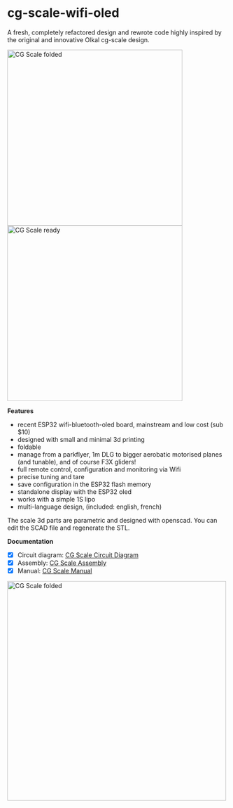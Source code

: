 # cg-scale-wifi-oled

A fresh, completely refactored design and rewrote code highly inspired by the original and innovative Olkal cg-scale design.

<img src="https://github.com/guillaumef/cg-scale-wifi-oled/blob/master/pix/photo-folded.jpg" width="400" alt="CG Scale folded" />
<img src="https://github.com/guillaumef/cg-scale-wifi-oled/blob/master/pix/photo-assembly-full1.jpg" width="400" alt="CG Scale ready" />

**Features**
- recent ESP32 wifi-bluetooth-oled board, mainstream and low cost (sub $10)
- designed with small and minimal 3d printing
- foldable
- manage from a parkflyer, 1m DLG to bigger aerobatic motorised planes (and tunable), and of course F3X gliders!
- full remote control, configuration and monitoring via Wifi
- precise tuning and tare
- save configuration in the ESP32 flash memory
- standalone display with the ESP32 oled
- works with a simple 1S lipo
- multi-language design, (included: english, french)

The scale 3d parts are parametric and designed with openscad. You can edit the SCAD file and regenerate the STL.

**Documentation**
- [x] Circuit diagram: [CG Scale Circuit Diagram](documentation/circuit-diagram.pdf)
- [x] Assembly: [CG Scale Assembly](documentation/assembly.pdf)
- [x] Manual: [CG Scale Manual](documentation/manual.pdf)

<img src="https://github.com/guillaumef/cg-scale-wifi-oled/blob/master/pix/photo-stormbird3.jpg" width="500" alt="CG Scale folded" align="center" />
